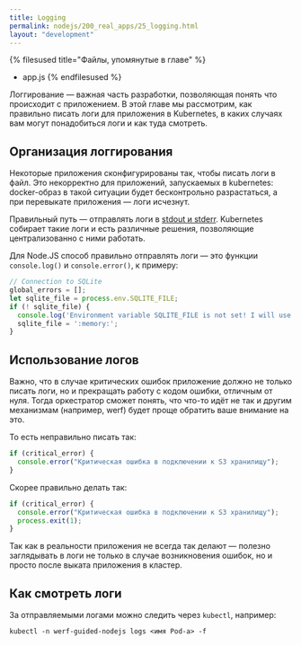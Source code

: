 ```yaml
---
title: Logging
permalink: nodejs/200_real_apps/25_logging.html
layout: "development"
---
```


{% filesused title="Файлы, упомянутые в главе" %}
- app.js
{% endfilesused %}

Логгирование — важная часть разработки, позволяющая понять что происходит с приложением. В этой главе мы рассмотрим, как правильно писать логи для приложения в Kubernetes, в каких случаях вам могут понадобиться логи и как туда смотреть.

## Организация логгирования

Некоторые приложения сконфигурированы так, чтобы писать логи в файл. Это некорректно для приложений, запускаемых в kubernetes: docker-образ в такой ситуации будет бесконтрольно разрастаться, а при перевыкате приложения — логи исчезнут. 

Правильный путь — отправлять логи в [stdout и stderr](https://habr.com/ru/post/55136/). Kubernetes собирает такие логи и есть различные решения, позволяющие централизованно с ними работать.

Для Node.JS способ правильно отправлять логи — это функции `console.log()` и `console.error()`, к примеру:

```js
// Connection to SQLite
global_errors = [];
let sqlite_file = process.env.SQLITE_FILE;
if (! sqlite_file) {
  console.log('Environment variable SQLITE_FILE is not set! I will use in-memory database.');
  sqlite_file = ':memory:';
}
```

## Использование логов

Важно, что в случае критических ошибок приложение должно не только писать логи, но и прекращать работу с кодом ошибки, отличным от нуля. Тогда оркестратор сможет понять, что что-то идёт не так и другим механизмам (например, werf) будет проще обратить ваше внимание на это.

То есть неправильно писать так:

```js
if (critical_error) {
  console.error("Критическая ошибка в подключении к S3 хранилищу");
}
```

Скорее правильно делать так:

```js
if (critical_error) {
  console.error("Критическая ошибка в подключении к S3 хранилищу");
  process.exit(1);
}
```

Так как в реальности приложения не всегда так делают — полезно заглядывать в логи не только в случае возникновения ошибок, но и просто после выката приложения в кластер.

## Как смотреть логи

За отправляемыми логами можно следить через `kubectl`, например:

```shell
kubectl -n werf-guided-nodejs logs <имя Pod-а> -f
```

<div id="go-forth-button">
    <go-forth url="30_assets.html" label="Генерируем и раздаём ассеты" framework="{{ page.label_framework }}" ci="{{ page.label_ci }}" guide-code="{{ page.guide_code }}" base-url="{{ site.baseurl }}"></go-forth>
</div>
